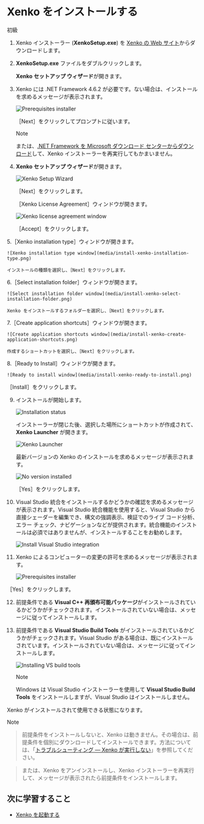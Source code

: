 # Xenko をインストールする

<span class="label label-doc-level">初級</span>

1. Xenko インストーラー (**XenkoSetup.exe**) を [Xenko の Web サイト](http://xenko.com/download/)からダウンロードします。

2. **XenkoSetup.exe** ファイルをダブルクリックします。

    **Xenko セットアップ ウィザード**が開きます。

3. Xenko には .NET Framework 4.6.2 が必要です。ない場合は、インストールを求めるメッセージが表示されます。

    ![Prerequisites installer](media/prerequisites-installer.png)

   ［Next］をクリックしてプロンプトに従います。

    > [!NOTE]
    > または、[.NET Framework を Microsoft ダウンロード センターからダウンロード](https://www.microsoft.com/ja-jp/download/details.aspx?id=53345)して、Xenko インストーラーを再実行してもかまいません。

4. **Xenko セットアップ ウィザード**が開きます。

     ![Xenko Setup Wizard](media/install-xenko-setup-wizard.png)

    ［Next］をクリックします。

   ［Xenko License Agreement］ウィンドウが開きます。

    ![Xenko license agreement window](media/install-xenko-license-agreement.png)

   ［Accept］をクリックします。

5.［Xenko installation type］ウィンドウが開きます。

    ![Xenko installation type window](media/install-xenko-installation-type.png)

    インストールの種類を選択し、［Next］をクリックします。

6.［Select installation folder］ウィンドウが開きます。

    ![Select installation folder window](media/install-xenko-select-installation-folder.png)

    Xenko をインストールするフォルダーを選択し、［Next］をクリックします。

7.［Create application shortcuts］ウィンドウが開きます。

    ![Create application shortcuts window](media/install-xenko-create-application-shortcuts.png)

    作成するショートカットを選択し、［Next］をクリックします。

8.［Ready to Install］ウィンドウが開きます。

    ![Ready to install window](media/install-xenko-ready-to-install.png)

   ［Install］をクリックします。

9. インストールが開始します。

    ![Installation status](media/install-xenko-installation-status.png)

    インストーラーが閉じた後、選択した場所にショートカットが作成されて、**Xenko Launcher** が開きます。

    ![Xenko Launcher](media/xenko-launcher.png)

    最新バージョンの Xenko のインストールを求めるメッセージが表示されます。

    ![No version installed](media/xenko-launcher-install-last-version.png)

   ［Yes］をクリックします。

10. Visual Studio 統合をインストールするかどうかの確認を求めるメッセージが表示されます。Visual Studio 統合機能を使用すると、Visual Studio から直接シェーダーを編集でき、構文の強調表示、検証でのライブ コード分析、エラー チェック、ナビゲーションなどが提供されます。統合機能のインストールは必須ではありませんが、インストールすることをお勧めします。

    ![Install Visual Studio integration](media/install-VS-plug-in-prompt.png)

11. Xenko によるコンピューターの変更の許可を求めるメッセージが表示されます。

    ![Prerequisites installer](media/prerequsites-installer2.png)

   ［Yes］をクリックします。

12. 前提条件である **Visual C++ 再頒布可能パッケージ**がインストールされているかどうかがチェックされます。インストールされていない場合は、メッセージに従ってインストールします。

13. 前提条件である **Visual Studio Build Tools** がインストールされているかどうかがチェックされます。Visual Studio がある場合は、既にインストールされています。インストールされていない場合は、メッセージに従ってインストールします。

    ![Installing VS build tools](media/installing-vs-build-tools.png)

    >[!NOTE]
    > Windows は Visual Studio インストーラーを使用して **Visual Studio Build Tools** をインストールしますが、Visual Studio はインストールしません。

Xenko がインストールされて使用できる状態になります。

>[!NOTE]

> 前提条件をインストールしないと、Xenko は動きません。その場合は、前提条件を個別にダウンロードしてインストールできます。方法については、「[トラブルシューティング — Xenko が実行しない](../troubleshooting/xenko-doesnt-run.md)」を参照してください。

> または、Xenko をアンインストールし、Xenko インストーラーを再実行して、メッセージが表示されたら前提条件をインストールします。

## 次に学習すること

* [Xenko を起動する](launch-xenko.md)
